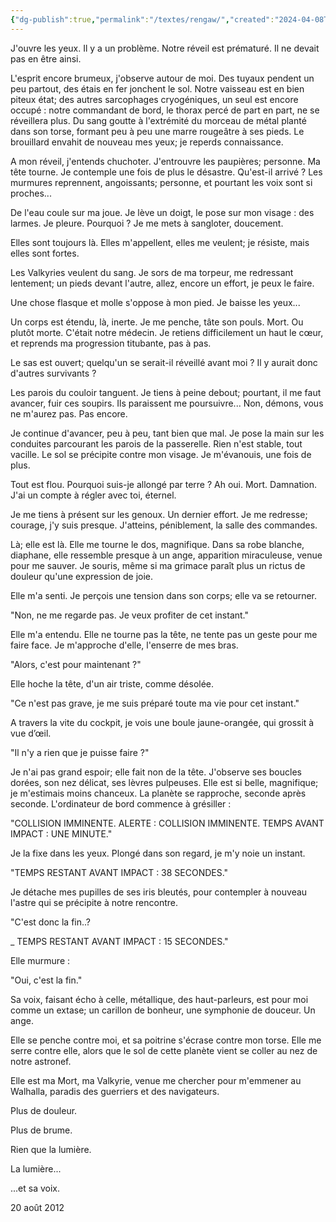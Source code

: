 ```yaml
---
{"dg-publish":true,"permalink":"/textes/rengaw/","created":"2024-04-08T12:06:16.401+02:00","updated":"2024-04-08T16:57:10.901+02:00"}
---
```


J'ouvre les yeux. Il y a un problème. Notre réveil est prématuré. Il ne devait pas en être ainsi.

L'esprit encore brumeux, j'observe autour de moi. Des tuyaux pendent un peu partout, des étais en fer jonchent le sol. Notre vaisseau est en bien piteux état; des autres sarcophages cryogéniques, un seul est encore occupé : notre commandant de bord, le thorax percé de part en part, ne se réveillera plus. Du sang goutte à l'extrémité du morceau de métal planté dans son torse, formant peu à peu une marre rougeâtre à ses pieds. Le brouillard envahit de nouveau mes yeux; je reperds connaissance.

A mon réveil, j'entends chuchoter. J'entrouvre les paupières; personne. Ma tête tourne. Je contemple une fois de plus le désastre. Qu'est-il arrivé ? Les murmures reprennent, angoissants; personne, et pourtant les voix sont si proches...

De l'eau coule sur ma joue. Je lève un doigt, le pose sur mon visage : des larmes. Je pleure. Pourquoi ? Je me mets à sangloter, doucement.

Elles sont toujours là. Elles m'appellent, elles me veulent; je résiste, mais elles sont fortes.

Les Valkyries veulent du sang. Je sors de ma torpeur, me redressant lentement; un pieds devant l'autre, allez, encore un effort, je peux le faire.

Une chose flasque et molle s'oppose à mon pied. Je baisse les yeux...

Un corps est étendu, là, inerte. Je me penche, tâte son pouls. Mort. Ou plutôt morte. C'était notre médecin. Je retiens difficilement un haut le cœur, et reprends ma progression titubante, pas à pas.

Le sas est ouvert; quelqu'un se serait-il réveillé avant moi ? Il y aurait donc d'autres survivants ?

Les parois du couloir tanguent. Je tiens à peine debout; pourtant, il me faut avancer, fuir ces soupirs. Ils paraissent me poursuivre... Non, démons, vous ne m'aurez pas. Pas encore.

Je continue d'avancer, peu à peu, tant bien que mal. Je pose la main sur les conduites parcourant les parois de la passerelle. Rien n'est stable, tout vacille. Le sol se précipite contre mon visage. Je m'évanouis, une fois de plus.

Tout est flou. Pourquoi suis-je allongé par terre ? Ah oui. Mort. Damnation. J'ai un compte à régler avec toi, éternel.

Je me tiens à présent sur les genoux. Un dernier effort. Je me redresse; courage, j'y suis presque. J'atteins, péniblement, la salle des commandes.

Là; elle est là. Elle me tourne le dos, magnifique. Dans sa robe blanche, diaphane, elle ressemble presque à un ange, apparition miraculeuse, venue pour me sauver. Je souris, même si ma grimace paraît plus un rictus de douleur qu'une expression de joie.

Elle m'a senti. Je perçois une tension dans son corps; elle va se retourner.

"Non, ne me regarde pas. Je veux profiter de cet instant."

Elle m'a entendu. Elle ne tourne pas la tête, ne tente pas un geste pour me faire face. Je m'approche d'elle, l'enserre de mes bras.

"Alors, c'est pour maintenant ?"

Elle hoche la tête, d'un air triste, comme désolée.

"Ce n'est pas grave, je me suis préparé toute ma vie pour cet instant."

A travers la vite du cockpit, je vois une boule jaune-orangée, qui grossit à vue d’œil.

"Il n'y a rien que je puisse faire ?"

Je n'ai pas grand espoir; elle fait non de la tête. J'observe ses boucles dorées, son nez délicat, ses lèvres pulpeuses. Elle est si belle, magnifique; je m'estimais moins chanceux. La planète se rapproche, seconde après seconde. L'ordinateur de bord commence à grésiller :

"COLLISION IMMINENTE. ALERTE : COLLISION IMMINENTE. TEMPS AVANT IMPACT : UNE MINUTE."

Je la fixe dans les yeux. Plongé dans son regard, je m'y noie un instant.

"TEMPS RESTANT AVANT IMPACT : 38 SECONDES."

Je détache mes pupilles de ses iris bleutés, pour contempler à nouveau l'astre qui se précipite à notre rencontre.

"C'est donc la fin..?

_ TEMPS RESTANT AVANT IMPACT : 15 SECONDES."

Elle murmure :

"Oui, c'est la fin."

Sa voix, faisant écho à celle, métallique, des haut-parleurs, est pour moi comme un extase; un carillon de bonheur, une symphonie de douceur. Un ange.

Elle se penche contre moi, et sa poitrine s'écrase contre mon torse. Elle me serre contre elle, alors que le sol de cette planète vient se coller au nez de notre astronef.

Elle est ma Mort, ma Valkyrie, venue me chercher pour m'emmener au Walhalla, paradis des guerriers et des navigateurs.

Plus de douleur.

Plus de brume.

Rien que la lumière.

La lumière...

...et sa voix.

20 août 2012
